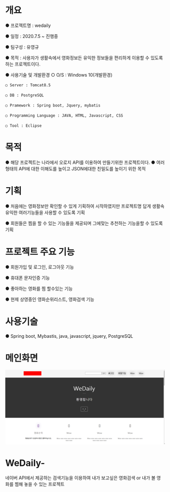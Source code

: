 # 개요
● 프로젝트명 : wedaily

● 일정 : 2020.7.5 ~ 진행중

● 팀구성 : 유영규

● 목적 : 사용자가 생활속에서 영화정보든 유익한 정보들을 편리하게 이용할 수 있도록 하는 프로젝트이다.

● 사용기술 및 개발환경 ○ O/S : Windows 10(개발환경)

    ○ Server : Tomcat8.5

    ○ DB : PostgreSQL

    ○ Pramework : Spring boot, Jquery, mybatis

    ○ Programming Language : JAVA, HTML, Javascript, CSS
    
    ○ Tool : Eclipse

# 목적
● 해당 프로젝트는 나라에서 오로지 API를 이용하여 만들기위한 프로젝트이다.
● 여러형태의 API에 대한 이해도를 높이고 JSON에대한 친밀도를 높이기 위한 목적 

# 기획
● 처음에는 영화정보만 확인할 수 있게 기획하여 시작하였지만 프로젝트명 답게 생활속 유익한 여러기능들을 사용할 수 있도록 기획

● 회원들은 찜을 할 수 있는 기능들을 제공되며 그에맞는 추천하는 기능을할 수 있도록 기획

# 프로젝트 주요 기능
● 회원가입 및 로그인, 로그아웃 기능

● 휴대폰 문자인증 기능 

● 좋아하는 영화를 찜 할수있는 기능

● 현제 상영중인 영화순위리스트, 영화검색 기능

# 사용기술
● Spring boot, Mybastis, java, javascript, jquery, PostgreSQL

# 메인화면
![repimg.PNG](./resources/img/readmeimg/repimg.PNG)



# WeDaily-
네이버 API에서 제공하는 검색기능을 이용하여 내가 보고싶은 영화검색 or 내가 볼 영화를 찜해 놓을 수 있는 프로젝트
